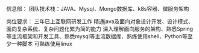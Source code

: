 信息部：
团队技术栈：JAVA、Mysql、Mongo数据库、k8s容器、微服务架构

岗位要求：
三年已上互联网研发工作
精通java及面向对象设计开发、设计模式、面向复杂系统、复杂问题化繁为简的能力
深入理解面向服务的架构、熟悉Spring等主流框架和开发工具、熟悉mysql等主流数据库、熟练使用shell、Python等至少一种脚本
可熟练使用linux